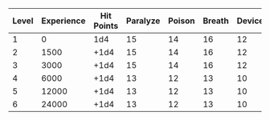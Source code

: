 
| Level | Experience | Hit Points | Paralyze | Poison | Breath | Device | Magic |
| ----- | ---------- | ---------- | -------- | ------ | ------ | ------ | ----- |
| 1     | 0          | 1d4        | 15       | 14     | 16     | 12     | 13    |
| 2     | 1500       | +1d4       | 15       | 14     | 16     | 12     | 13    |
| 3     | 3000       | +1d4       | 15       | 14     | 16     | 12     | 13    |
| 4     | 6000       | +1d4       | 13       | 12     | 13     | 10     | 11    |
| 5     | 12000      | +1d4       | 13       | 12     | 13     | 10     | 11    |
| 6     | 24000      | +1d4       | 13       | 12     | 13     | 10     | 11    |
